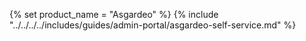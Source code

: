 {% set product_name = "Asgardeo" %}
{% include "../../../../includes/guides/admin-portal/asgardeo-self-service.md" %}